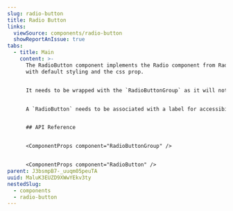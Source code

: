 ```yaml
---
slug: radio-button
title: Radio Button
links:
  viewSource: components/radio-button
  showReportAnIssue: true
tabs:
  - title: Main
    content: >-
      The RadioButton component implements the Radio component from Radix
      with default styling and the css prop.


      It needs to be wrapped with the `RadioButtonGroup` as it will not load without it. If only one `RadioButton` is needed please consider using a checkbox instead.


      A `RadioButton` needs to be associated with a label for accessibility purposes and to display the text for it. So rather than using the `RadioButton` component directly in a UI, consider using a `RadioButtonField`, which provides a `Label` and displays validation errors. Use this `RadioButton` to compose more complex `Field` type components.


      ## API Reference


      <ComponentProps component="RadioButtonGroup" />


      <ComponentProps component="RadioButton" />
parent: J3bsmpB7-_uuqm05peuTA
uuid: MaluK3EUZD9XWwYEkv3ty
nestedSlug:
  - components
  - radio-button
---
```

